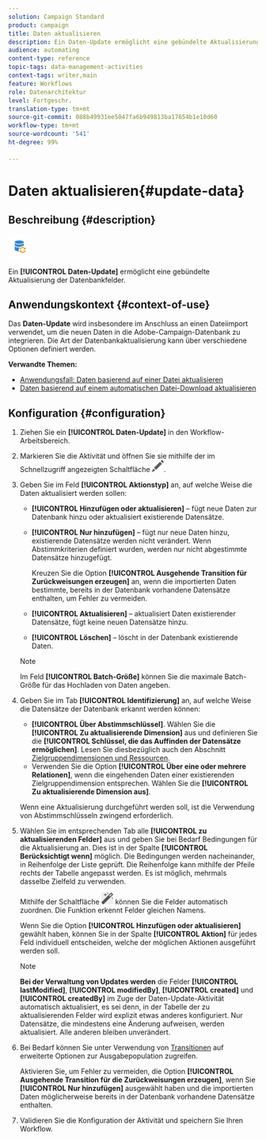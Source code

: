 ```yaml
---
solution: Campaign Standard
product: campaign
title: Daten aktualisieren
description: Ein Daten-Update ermöglicht eine gebündelte Aktualisierung der Datenbankfelder.
audience: automating
content-type: reference
topic-tags: data-management-activities
context-tags: writer,main
feature: Workflows
role: Datenarchitektur
level: Fortgeschr.
translation-type: tm+mt
source-git-commit: 088b49931ee5047fa6b949813ba17654b1e10d60
workflow-type: tm+mt
source-wordcount: '541'
ht-degree: 99%

---
```



# Daten aktualisieren{#update-data}

## Beschreibung {#description}

![](assets/data_update.png)

Ein **[!UICONTROL Daten-Update]** ermöglicht eine gebündelte Aktualisierung der Datenbankfelder.

## Anwendungskontext {#context-of-use}

Das **Daten-Update** wird insbesondere im Anschluss an einen Dateiimport verwendet, um die neuen Daten in die Adobe-Campaign-Datenbank zu integrieren. Die Art der Datenbankaktualisierung kann über verschiedene Optionen definiert werden.

**Verwandte Themen:**

* [Anwendungsfall: Daten basierend auf einer Datei aktualisieren](../../automating/using/update-database-file.md)
* [Daten basierend auf einem automatischen Datei-Download aktualisieren](../../automating/using/update-data-automatic-download.md)

## Konfiguration {#configuration}

1. Ziehen Sie ein **[!UICONTROL Daten-Update]** in den Workflow-Arbeitsbereich.
1. Markieren Sie die Aktivität und öffnen Sie sie mithilfe der im Schnellzugriff angezeigten Schaltfläche ![](assets/edit_darkgrey-24px.png).
1. Geben Sie im Feld **[!UICONTROL Aktionstyp]** an, auf welche Weise die Daten aktualisiert werden sollen:

   * **[!UICONTROL Hinzufügen oder aktualisieren]** – fügt neue Daten zur Datenbank hinzu oder aktualisiert existierende Datensätze.
   * **[!UICONTROL Nur hinzufügen]** – fügt nur neue Daten hinzu, existierende Datensätze werden nicht verändert. Wenn Abstimmkriterien definiert wurden, werden nur nicht abgestimmte Datensätze hinzugefügt.

      Kreuzen Sie die Option **[!UICONTROL Ausgehende Transition für Zurückweisungen erzeugen]** an, wenn die importierten Daten bestimmte, bereits in der Datenbank vorhandene Datensätze enthalten, um Fehler zu vermeiden.

   * **[!UICONTROL Aktualisieren]** – aktualisiert Daten existierender Datensätze, fügt keine neuen Datensätze hinzu.
   * **[!UICONTROL Löschen]** – löscht in der Datenbank existierende Daten.

   >[!NOTE]
   >
   >Im Feld **[!UICONTROL Batch-Größe]** können Sie die maximale Batch-Größe für das Hochladen von Daten angeben.

1. Geben Sie im Tab **[!UICONTROL Identifizierung]** an, auf welche Weise die Datensätze der Datenbank erkannt werden können:

   * **[!UICONTROL Über Abstimmschlüssel]**. Wählen Sie die **[!UICONTROL Zu aktualisierende Dimension]** aus und definieren Sie die **[!UICONTROL Schlüssel, die das Auffinden der Datensätze ermöglichen]**. Lesen Sie diesbezüglich auch den Abschnitt [Zielgruppendimensionen und Ressourcen](../../automating/using/query.md#targeting-dimensions-and-resources).
   * Verwenden Sie die Option **[!UICONTROL Über eine oder mehrere Relationen]**, wenn die eingehenden Daten einer existierenden Zielgruppendimension entsprechen. Wählen Sie die **[!UICONTROL Zu aktualisierende Dimension aus]**.

   Wenn eine Aktualisierung durchgeführt werden soll, ist die Verwendung von Abstimmschlüsseln zwingend erforderlich.

1. Wählen Sie im entsprechenden Tab alle **[!UICONTROL zu aktualisierenden Felder]** aus und geben Sie bei Bedarf Bedingungen für die Aktualisierung an. Dies ist in der Spalte **[!UICONTROL Berücksichtigt wenn]** möglich. Die Bedingungen werden nacheinander, in Reihenfolge der Liste geprüft. Die Reihenfolge kann mithilfe der Pfeile rechts der Tabelle angepasst werden. Es ist möglich, mehrmals dasselbe Zielfeld zu verwenden.

   Mithilfe der Schaltfläche ![](assets/wkf_magic_wand-24px.png) können Sie die Felder automatisch zuordnen. Die Funktion erkennt Felder gleichen Namens.

   Wenn Sie die Option **[!UICONTROL Hinzufügen oder aktualisieren]** gewählt haben, können Sie in der Spalte **[!UICONTROL Aktion]** für jedes Feld individuell entscheiden, welche der möglichen Aktionen ausgeführt werden soll.

   >[!NOTE]
   >
   >**Bei der Verwaltung von Updates werden** die Felder **[!UICONTROL lastModified]**, **[!UICONTROL modifiedBy]**, **[!UICONTROL created]** und **[!UICONTROL createdBy]** im Zuge der Daten-Update-Aktivität automatisch aktualisiert, es sei denn, in der Tabelle der zu aktualisierenden Felder wird explizit etwas anderes konfiguriert. Nur Datensätze, die mindestens eine Änderung aufweisen, werden aktualisiert. Alle anderen bleiben unverändert.

1. Bei Bedarf können Sie unter Verwendung von [Transitionen](../../automating/using/activity-properties.md) auf erweiterte Optionen zur Ausgabepopulation zugreifen.

   Aktivieren Sie, um Fehler zu vermeiden, die Option **[!UICONTROL Ausgehende Transition für die Zurückweisungen erzeugen]**, wenn Sie **[!UICONTROL Nur hinzufügen]** ausgewählt haben und die importierten Daten möglicherweise bereits in der Datenbank vorhandene Datensätze enthalten.

1. Validieren Sie die Konfiguration der Aktivität und speichern Sie Ihren Workflow.
